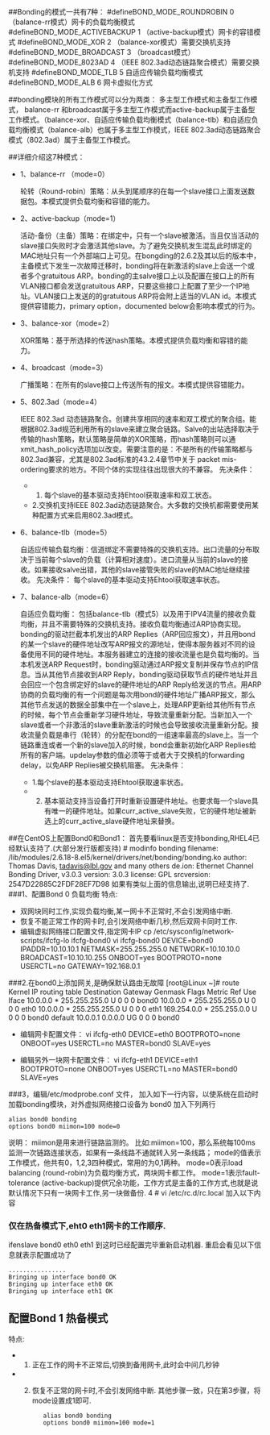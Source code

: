 ##Bonding的模式一共有7种：
    #defineBOND_MODE_ROUNDROBIN       0   （balance-rr模式）网卡的负载均衡模式
    #defineBOND_MODE_ACTIVEBACKUP     1   （active-backup模式）网卡的容错模式
    #defineBOND_MODE_XOR              2   （balance-xor模式）需要交换机支持
    #defineBOND_MODE_BROADCAST        3    （broadcast模式）
    #defineBOND_MODE_8023AD           4   （IEEE 802.3ad动态链路聚合模式）需要交换机支持
    #defineBOND_MODE_TLB              5   自适应传输负载均衡模式
    #defineBOND_MODE_ALB              6   网卡虚拟化方式
 
##bonding模块的所有工作模式可以分为两类：
 多主型工作模式和主备型工作模式，
 balance-rr 和broadcast属于多主型工作模式而active-backup属于主备型工作模式。（balance-xor、自适应传输负载均衡模式（balance-tlb）和自适应负载均衡模式（balance-alb）也属于多主型工作模式，IEEE 802.3ad动态链路聚合模式（802.3ad）属于主备型工作模式。

##详细介绍这7种模式：
- 1、balance-rr （mode=0）

    轮转（Round-robin）策略：从头到尾顺序的在每一个slave接口上面发送数据包。本模式提供负载均衡和容错的能力。

- 2、active-backup（mode=1）

    活动-备份（主备）策略：在绑定中，只有一个slave被激活。当且仅当活动的slave接口失败时才会激活其他slave。为了避免交换机发生混乱此时绑定的MAC地址只有一个外部端口上可见。在bongding的2.6.2及其以后的版本中，主备模式下发生一次故障迁移时，bonding将在新激活的slave上会送一个或者多个gratuitous ARP。bonding的主salve接口上以及配置在接口上的所有VLAN接口都会发送gratuitous ARP，只要这些接口上配置了至少一个IP地址。VLAN接口上发送的的gratuitous ARP将会附上适当的VLAN id。本模式提供容错能力，primary option，documented below会影响本模式的行为。

- 3、balance-xor（mode=2）

    XOR策略：基于所选择的传送hash策略。本模式提供负载均衡和容错的能力。
- 4、broadcast（mode=3）

    广播策略：在所有的slave接口上传送所有的报文。本模式提供容错能力。
- 5、802.3ad（mode=4）

    IEEE 802.3ad 动态链路聚合。创建共享相同的速率和双工模式的聚合组。能根据802.3ad规范利用所有的slave来建立聚合链路。Salve的出站选择取决于传输的hash策略，默认策略是简单的XOR策略，而hash策略则可以通xmit_hash_policy选项加以改变。需要注意的是：不是所有的传输策略都与802.3ad兼容，尤其是802.3ad标准的43.2.4章节中关于 packet mis-ordering要求的地方。不同个体的实现往往出现很大的不兼容。
先决条件：
    - 1. 每个slave的基本驱动支持Ehtool获取速率和双工状态。
    - 2.交换机支持IEEE 802.3ad动态链路聚合。大多数的交换机都需要使用某种配置方式来启用802.3ad模式。

- 6、balance-tlb（mode=5）
    
    自适应传输负载均衡：信道绑定不需要特殊的交换机支持。出口流量的分布取决于当前每个slave的负载（计算相对速度）。进口流量从当前的slave的接收。如果接收salve出错，其他的slave接管失败的slave的MAC地址继续接收。
  先决条件：
  每个slave的基本驱动支持Ehtool获取速率状态。

- 7、balance-alb（mode=6）
    
    自适应负载均衡：
        包括balance-tlb（模式5）以及用于IPV4流量的接收负载均衡，并且不需要特殊的交换机支持。接收负载均衡通过ARP协商实现。bonding的驱动拦截本机发出的ARP Replies（ARP回应报文），并且用bond的某一个slave的硬件地址改写ARP报文的源地址，使得本服务器对不同的设备使用不同的硬件地址。本服务器建立的连接的接收流量也是负载均衡的。当本机发送ARP Request时，bonding驱动通过ARP报文复制并保存节点的IP信息。当从其他节点接收到ARP Reply，bonding驱动获取节点的硬件地址并且会回应一个包含绑定好的slave的硬件地址的ARP Reply给发送的节点。用ARP协商的负载均衡的有一个问题是每次用bond的硬件地址广播ARP报文，那么其他节点发送的数据全部集中在一个slave上，处理ARP更新给其他所有节点的时候，每个节点会重新学习硬件地址，导致流量重新分配。当新加入一个slave或者一个非激活的slave重新激活的时候也会导致接收流量重新分配。接收流量负载是串行（轮转）的分配在bond的一组速率最高的slave上。当一个链路重连或者一个新的slave加入的时候，bond会重新初始化ARP Replies给所有的客户端。updelay参数的值必须等于或者大于交换机的forwarding delay，以免ARP Replies被交换机阻塞。
    先决条件：

    - 1.每个slave的基本驱动支持Ehtool获取速率状态。
    - 2. 基本驱动支持当设备打开时重新设置硬件地址。也要求每一个slave具有唯一的硬件地址。如果curr_active_slave失败，它的硬件地址被新选上的curr_active_slave硬件地址来替换。

##在CentOS上配置Bond0和Bond1：
首先要看linux是否支持bonding,RHEL4已经默认支持了.(大部分发行版都支持)
    # modinfo bonding
    filename:       /lib/modules/2.6.18-8.el5/kernel/drivers/net/bonding/bonding.ko
    author:         Thomas Davis, tadavis@lbl.gov and many others
    de.ion:    Ethernet Channel Bonding Driver, v3.0.3
    version:        3.0.3
    license:        GPL
    srcversion:     2547D22885C2FDF28EF7D98
如果有类似上面的信息输出,说明已经支持了.
###1、配置Bond 0 负载均衡
特点:

- 双网块同时工作,实现负载均衡,某一网卡不正常时,不会引发网络中断.
- 恢复不能正常工作的网卡时,会引发网络中断几秒,然后双网卡同时工作.
- 编辑虚拟网络接口配置文件,指定网卡IP 
        cp /etc/sysconfig/network-scripts/ifcfg-lo ifcfg-bond0
        vi  ifcfg-bond0
        DEVICE=bond0
        IPADDR=10.10.10.1
        NETMASK=255.255.255.0
        NETWORK=10.10.10.0
        BROADCAST=10.10.10.255
        ONBOOT=yes
        BOOTPROTO=none
        USERCTL=no
        GATEWAY=192.168.0.1

###2.在bond0上添加网关,是确保默认路由无故障
    [root@Linux ~]# route
    Kernel IP routing table
    Destination     Gateway         Genmask         Flags Metric Ref    Use Iface
    10.0.0.0        *               255.255.255.0   U     0      0        0 bond0
    10.0.0.0        *               255.255.255.0   U     0      0        0 eth0
    10.0.0.0        *               255.255.255.0   U     0      0        0 eth1
    169.254.0.0     *               255.255.0.0     U     0      0        0 bond0
    default         10.0.0.1        0.0.0.0         UG    0      0        0 bond0

- 编辑网卡配置文件：
        vi  ifcfg-eth0
        DEVICE=eth0
        BOOTPROTO=none
        ONBOOT=yes
        USERCTL=no
        MASTER=bond0
        SLAVE=yes

-  编辑另外一块网卡配置文件：
        vi  ifcfg-eth1
        DEVICE=eth1
        BOOTPROTO=none
        ONBOOT=yes
        USERCTL=no
        MASTER=bond0
        SLAVE=yes

###3，编辑/etc/modprobe.conf 文件，
加入如下一行内容，以使系统在启动时加载bonding模块，对外虚拟网络接口设备为 bond0 
加入下列两行 

    alias bond0 bonding 
    options bond0 miimon=100 mode=0 
说明：
miimon是用来进行链路监测的。 比如:miimon=100，那么系统每100ms监测一次链路连接状态，如果有一条线路不通就转入另一条线路；
mode的值表示工作模式，他共有0，1,2,3四种模式，常用的为0,1两种。
   mode=0表示load balancing (round-robin)为负载均衡方式，两块网卡都工作。
   mode=1表示fault-tolerance (active-backup)提供冗余功能，工作方式是主备的工作方式,也就是说默认情况下只有一块网卡工作,另一块做备份. 
4 # vi /etc/rc.d/rc.local 
加入以下内容 
### 仅在热备模式下,eht0 eth1网卡的工作顺序.
ifenslave bond0 eth0 eth1 
到这时已经配置完毕重新启动机器.
重启会看见以下信息就表示配置成功了

    ................ 
    Bringing up interface bond0 OK 
    Bringing up interface eth0 OK 
    Bringing up interface eth1 OK

## 配置Bond 1 热备模式

特点:

- 1. 正在工作的网卡不正常后,切换到备用网卡,此时会中间几秒钟
- 2. 恢复不正常的网卡时,不会引发网络中断.
其他步骤一致，只在第3步骤，将mode设置成1即可.

            alias bond0 bonding 
            options bond0 miimon=100 mode=1